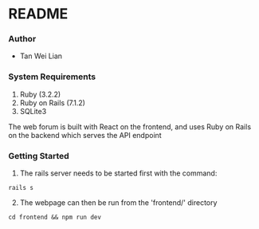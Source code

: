 # README

### Author
* Tan Wei Lian

### System Requirements
1. Ruby (3.2.2)
2. Ruby on Rails (7.1.2)
3. SQLite3

The web forum is built with React on the frontend, and uses Ruby on Rails on the backend which serves the API endpoint

### Getting Started
1. The rails server needs to be started first with the command:
  ```
  rails s
  ```

2. The webpage can then be run from the 'frontend/' directory
  ```
  cd frontend && npm run dev
  ```


